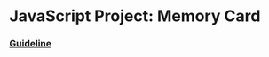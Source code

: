 # JavaScript Project: Memory Card

### [Guideline](https://www.theodinproject.com/lessons/javascript-memory-card)
